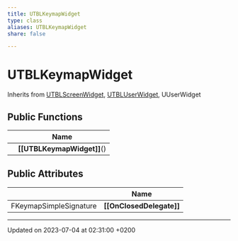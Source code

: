 ```yaml
---
title: UTBLKeymapWidget
type: class
aliases: UTBLKeymapWidget
share: false

---
```


# UTBLKeymapWidget





Inherits from [UTBLScreenWidget](/docs/SDK/Source/Classes/classUTBLScreenWidget.md), [UTBLUserWidget](/docs/SDK/Source/Classes/classUTBLUserWidget.md), UUserWidget

## Public Functions

|                | Name           |
| -------------- | -------------- |
| | **[[UTBLKeymapWidget]]**() |

## Public Attributes

|                | Name           |
| -------------- | -------------- |
| FKeymapSimpleSignature | **[[OnClosedDelegate]]**  |

-------------------------------

Updated on 2023-07-04 at 02:31:00 +0200